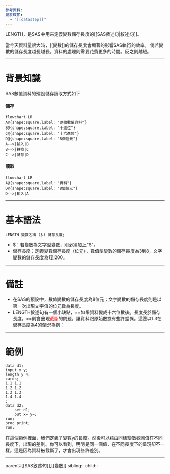 ```yaml
---
參考資料: 
屬於環節:
  - "[[datastep]]"
---
```

LENGTH，是SAS中用來定義變數儲存長度的[[SAS敘述句|敘述句]]。

當今天資料量很大時，[[變數]]的儲存長度會顯著的影響SAS執行的效率。
倘若變數的儲存長度越長越長，資料的處理則需要花費更多的時間。反之則越短。
- - -
# 背景知識
SAS數值資料的預設儲存讀取方式如下
#### 儲存
```mermaid
flowchart LR
A@{shape:square,label: "原始數值資料"}
B@{shape:square,label: "十進位"}
C@{shape:square,label: "十六進位"}
D@{shape:square,label: "8個位元"}
A-->|輸入|B
B-->|轉換|C
C-->|儲存|D
```
#### 讀取
```mermaid
flowchart LR
A@{shape:square,label: "資料"}
D@{shape:square,label: "8個位元"}
D-->|輸入|A
```
- - -
# 基本語法
```SAS
LENGTH 變數名稱 ($) 儲存長度;
```

- $：若變數為文字型變數，則必須加上"\$"。
- 儲存長度：定義變數儲存長度（位元），數值型變數的儲存長度為3到8，文字變數的儲存長度為1到200。
- - -
# 備註
- 在SAS的預設中，數值變數的儲存長度為8位元；文字變數的儲存長度則是以第一次出現文字值的位元數為長度。
- LENGTH敘述句有一個小缺點，==如果資料變成十六位數後，長度長於儲存長度。==則會出現<font color=red>截斷</font>的問題，讓資料跟原始數據有些許差異。這邊以1.3在儲存長度為4的情況為例：
- - -
# 範例
```SAS
data d1;
input x y;
length y 4;
cards;
1.1 1.1
1.2 1.2
1.3 1.3
1.4 1.4
;
data d2;
	set d1;
	put x= y=;
run;
proc print;
run;
```
在這個範例裡面，我們定義了變數y的長度。然後可以藉由同樣變數觀測值在不同長度下，出現的差別。你可以看到，明明是同一個值，在不同長度下的呈現卻不一樣。這是因為資料被截斷了，才會出現些許差別。
- - -
parent::[[SAS敘述句]],[[變數]]
sibling::
child::